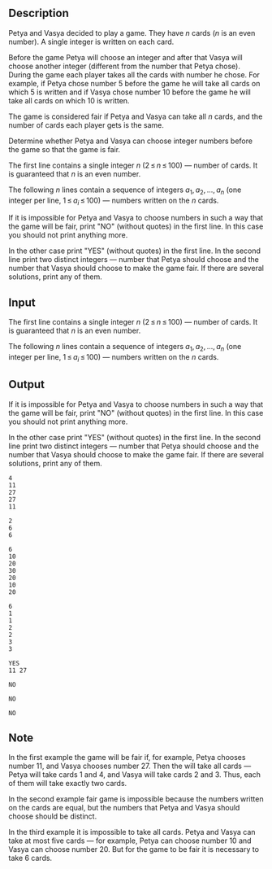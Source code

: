 ## Description

<div><p>Petya and Vasya decided to play a game. They have <span class="tex-span"><i>n</i></span> cards (<span class="tex-span"><i>n</i></span> is an even number). A single integer is written on each card.</p><p>Before the game Petya will choose an integer and after that Vasya will choose another integer (<span class="tex-font-style-bf">different</span> from the number that Petya chose). During the game each player takes all the cards with number he chose. For example, if Petya chose number <span class="tex-span">5</span> before the game he will take all cards on which <span class="tex-span">5</span> is written and if Vasya chose number <span class="tex-span">10</span> before the game he will take all cards on which <span class="tex-span">10</span> is written.</p><p>The game is considered fair if Petya and Vasya can take all <span class="tex-span"><i>n</i></span> cards, and the number of cards each player gets is the same.</p><p>Determine whether Petya and Vasya can choose integer numbers before the game so that the game is fair. </p></div><div class="input-specification"><p>The first line contains a single integer <span class="tex-span"><i>n</i></span> (<span class="tex-span">2 ≤ <i>n</i> ≤ 100</span>) — number of cards. It is guaranteed that <span class="tex-span"><i>n</i></span> is an even number.</p><p>The following <span class="tex-span"><i>n</i></span> lines contain a sequence of integers <span class="tex-span"><i>a</i><sub class="lower-index">1</sub>, <i>a</i><sub class="lower-index">2</sub>, ..., <i>a</i><sub class="lower-index"><i>n</i></sub></span> (one integer per line, <span class="tex-span">1 ≤ <i>a</i><sub class="lower-index"><i>i</i></sub> ≤ 100</span>) — numbers written on the <span class="tex-span"><i>n</i></span> cards.</p></div><div class="output-specification"><p>If it is impossible for Petya and Vasya to choose numbers in such a way that the game will be fair, print "<span class="tex-font-style-tt">NO</span>" (without quotes) in the first line. In this case you should not print anything more.</p><p>In the other case print "<span class="tex-font-style-tt">YES</span>" (without quotes) in the first line. In the second line print two distinct integers — number that Petya should choose and the number that Vasya should choose to make the game fair. If there are several solutions, print any of them.</p></div>

## Input

<p>The first line contains a single integer <span class="tex-span"><i>n</i></span> (<span class="tex-span">2 ≤ <i>n</i> ≤ 100</span>) — number of cards. It is guaranteed that <span class="tex-span"><i>n</i></span> is an even number.</p><p>The following <span class="tex-span"><i>n</i></span> lines contain a sequence of integers <span class="tex-span"><i>a</i><sub class="lower-index">1</sub>, <i>a</i><sub class="lower-index">2</sub>, ..., <i>a</i><sub class="lower-index"><i>n</i></sub></span> (one integer per line, <span class="tex-span">1 ≤ <i>a</i><sub class="lower-index"><i>i</i></sub> ≤ 100</span>) — numbers written on the <span class="tex-span"><i>n</i></span> cards.</p>

## Output

<p>If it is impossible for Petya and Vasya to choose numbers in such a way that the game will be fair, print "<span class="tex-font-style-tt">NO</span>" (without quotes) in the first line. In this case you should not print anything more.</p><p>In the other case print "<span class="tex-font-style-tt">YES</span>" (without quotes) in the first line. In the second line print two distinct integers — number that Petya should choose and the number that Vasya should choose to make the game fair. If there are several solutions, print any of them.</p>





```input1
4
11
27
27
11

```




```input2
2
6
6

```




```input3
6
10
20
30
20
10
20

```




```input4
6
1
1
2
2
3
3

```




```output1
YES
11 27

```




```output2
NO

```




```output3
NO

```




```output4
NO

```



## Note

<p>In the first example the game will be fair if, for example, Petya chooses number <span class="tex-span">11</span>, and Vasya chooses number <span class="tex-span">27</span>. Then the will take all cards — Petya will take cards <span class="tex-span">1</span> and <span class="tex-span">4</span>, and Vasya will take cards <span class="tex-span">2</span> and <span class="tex-span">3</span>. Thus, each of them will take exactly two cards.</p><p>In the second example fair game is impossible because the numbers written on the cards are equal, but the numbers that Petya and Vasya should choose should be distinct.</p><p>In the third example it is impossible to take all cards. Petya and Vasya can take at most five cards — for example, Petya can choose number <span class="tex-span">10</span> and Vasya can choose number <span class="tex-span">20</span>. But for the game to be fair it is necessary to take <span class="tex-span">6</span> cards.</p>
